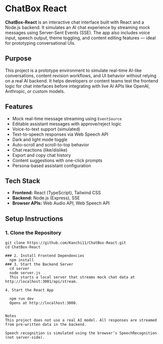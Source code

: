# ChatBox React

**ChatBox-React** is an interactive chat interface built with React and a Node.js backend. It simulates an AI chat experience by streaming mock messages using Server-Sent Events (SSE). The app also includes voice input, speech output, theme toggling, and content editing features — ideal for prototyping conversational UIs.

## Purpose

This project is a prototype environment to simulate real-time AI-like conversations, content revision workflows, and UI behavior without relying on a real AI backend. It helps developers or content teams test the frontend logic for chat interfaces before integrating with live AI APIs like OpenAI, Anthropic, or custom models.

## Features

- Mock real-time message streaming using `EventSource`
- Editable assistant messages with approve/reject logic
- Voice-to-text support (simulated)
- Text-to-speech responses via Web Speech API
- Dark and light mode toggle
- Auto-scroll and scroll-to-top behavior
- Chat reactions (like/dislike)
- Export and copy chat history
- Content suggestions with one-click prompts
- Persona-based assistant configuration

## Tech Stack

- **Frontend:** React (TypeScript), Tailwind CSS
- **Backend:** Node.js (Express), SSE
- **Browser APIs:** Web Audio API, Web Speech API

## Setup Instructions

### 1. Clone the Repository

```
git clone https://github.com/Kanchi11/ChatBox-React.git
cd ChatBox-React

### 2. Install Frontend Dependencies
  npm install
### 3. Start the Backend Server
  cd server
  node server.js
  This starts a local server that streams mock chat data at http://localhost:3001/api/stream.

4. Start the React App

  npm run dev
  Opens at http://localhost:3000.


Notes
This project does not use a real AI model. All responses are streamed from pre-written data in the backend.

Speech recognition is simulated using the browser’s SpeechRecognition (not server-side).

